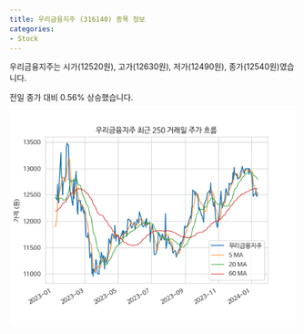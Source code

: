 ```yaml
---
title: 우리금융지주 (316140) 종목 정보
categories:
- Stock
---
```


우리금융지주는 시가(12520원), 고가(12630원), 저가(12490원), 종가(12540원)였습니다.

전일 종가 대비 0.56% 상승했습니다.

<!-- more -->

![316140](/assets/images/stock/316140.png)